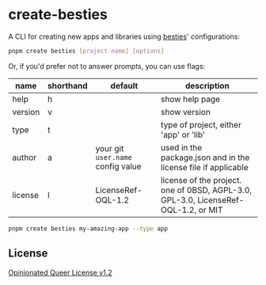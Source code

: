 # create-besties

A CLI for creating new apps and libraries using [besties](https://besties.house)' configurations:

```sh
pnpm create besties [project-name] [options]
```

Or, if you'd prefer not to answer prompts, you can use flags:

| name    | shorthand | default                           | description                                                                        |
| ------- | --------- | --------------------------------- | ---------------------------------------------------------------------------------- |
| help    | h         |                                   | show help page                                                                     |
| version | v         |                                   | show version                                                                       |
| type    | t         |                                   | type of project, either 'app' or 'lib'                                             |
| author  | a         | your git `user.name` config value | used in the package.json and in the license file if applicable                     |
| license | l         | LicenseRef-OQL-1.2                | license of the project. one of 0BSD, AGPL-3.0, GPL-3.0, LicenseRef-OQL-1.2, or MIT |

```sh
pnpm create besties my-amazing-app --type app
```

## License

[Opinionated Queer License v1.2](./LICENSE.md)
